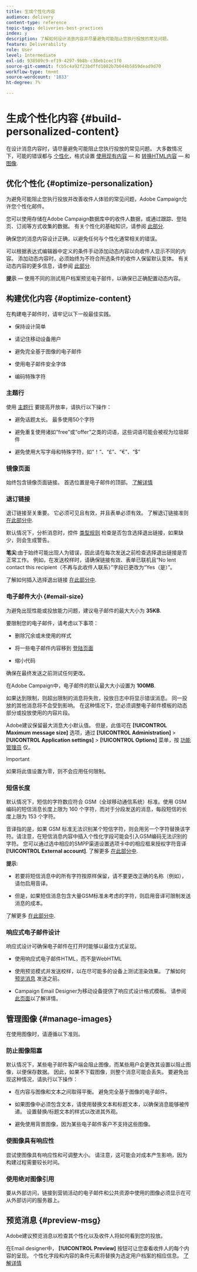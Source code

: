 ```yaml
---
title: 生成个性化内容
audience: delivery
content-type: reference
topic-tags: deliveries-best-practices
index: y
description: 了解如何设计消息内容并尽量避免可能阻止您执行投放的常见问题。 
feature: Deliverability
role: User
level: Intermediate
exl-id: 938989c9-ef19-4297-9b8b-c38eb1cec1f0
source-git-commit: fcb5c4a92f23bdffd1082b7b044b5859dead9d70
workflow-type: tm+mt
source-wordcount: '1033'
ht-degree: 7%

---
```


# 生成个性化内容 {#build-personalized-content}

在设计消息内容时，请尽量避免可能阻止您执行投放的常见问题。 大多数情况下，可能的错误都与 [个性化](../../designing/using/personalization.md)，格式设置 [使用现有内容](../../designing/using/using-existing-content.md)  — 和 [转换HTML内容](../../designing/using/using-existing-content.md#converting-an-html-content)  — 和 [图像](../../designing/using/images.md).

## 优化个性化 {#optimize-personalization}

为避免可能阻止您执行投放并改善收件人体验的常见问题，Adobe Campaign允许您个性化邮件。

您可以使用存储在Adobe Campaign数据库中的收件人数据，或通过跟踪、登陆页、订阅等方式收集的数据。
有关个性化的基础知识，请参阅 [此部分](../../designing/using/personalization.md).

确保您的消息内容设计正确，以避免任何与个性化通常相关的错误。

可以根据表达式编辑器中定义的条件手动添加动态内容以向收件人显示不同的内容。 添加动态内容时，必须始终为不符合所选条件的收件人保留默认变体。
有关动态内容的更多信息，请参阅 [此部分](../../designing/using/personalization.md#defining-dynamic-content-in-an-email).

**提示**  — 使用不同的测试用户档案预览电子邮件，以确保已正确配置动态内容。

## 构建优化内容 {#optimize-content}

在构建电子邮件时，请牢记以下一般最佳实践。

* 保持设计简单

* 请记住移动设备用户

* 避免完全基于图像的电子邮件

* 使用电子邮件安全字体

* 编码特殊字符

### 主题行

使用 [主题行](../../designing/using/subject-line.md) 要提高开放率，请执行以下操作：

* 避免话题太长。 最多使用50个字符

* 避免重复使用诸如“free”或“offer”之类的词语，这些词语可能会被视为垃圾邮件

* 避免使用大写字母和特殊字符，如“！”、“£”、“€”、“$”

### 镜像页面

始终包含镜像页面链接。 首选位置是电子邮件的顶部。 [了解详情](../../designing/using/personalization.md#adding-a-content-block)

### 退订链接

退订链接至关重要。 它必须可见且有效，并且表单必须有效。 了解退订链接准则 [在此部分中](../../designing/using/personalization.md#about-targeting-dimension).

默认情况下，分析消息时，控件 [类型规则](../../sending/using/control-rules.md) 检查是否包含选择退出链接，如果缺少，则会生成警告。

**笔尖**:由于始终可能出现人为错误，因此请在每次发送之前检查选择退出链接是否正常工作。 例如，在发送校样时，请确保链接有效、表单已联机且“No lent contact this recipient（不再与此收件人联系）”字段已更改为“Yes（是）”。

了解如何插入选择退出链接 [在此部分中](../../designing/using/personalization.md#adding-a-content-block).

### 电子邮件大小 {#email-size}

为避免出现性能或投放能力问题，建议电子邮件的最大大小为 **35KB**.

要限制您的电子邮件，请考虑以下事项：

* 删除冗余或未使用的样式

* 将一些电子邮件内容移到 [登陆页面](../../channels/using/getting-started-with-landing-pages.md)

* 缩小代码

确保在最终发送之前测试任何更改。

在Adobe Campaign中，电子邮件的默认最大大小设置为 **100MB**. <!--This limit enables to prevent any error that could indefinitely increase the size of an email, which can lead to a system crash.-->

如果达到限制，则超出限制的消息将失败，投放日志中将显示错误消息。 同一投放的其他消息将不会受到影响。 在这种情况下，您必须调整电子邮件模板的动态部分或投放使用的内容片段。 <!--If you need assistance, or if you have any question or request about the **[!UICONTROL Maximum message size]** option, reach out to your Adobe contact.-->

Adobe建议保留最大消息大小默认值。 但是，此值可在 **[!UICONTROL Maximum message size]** 选项，通过 **[!UICONTROL Administration]** > **[!UICONTROL Application settings]** > **[!UICONTROL Options]** 菜单，按 [功能管理员](../../administration/using/users-management.md#functional-administrators) 仅。

>[!IMPORTANT]
>
>如果将此值设置为零，则不会应用任何限制。

### 短信长度

默认情况下，短信的字符数应符合 GSM（全球移动通信系统）标准。使用 GSM 编码的短信消息长度上限为 160 个字符，而对于分段发送的消息，每段短信的长度上限为 153 个字符。

音译指的是，如果 GSM 标准无法识别某个短信字符，则会用另一个字符替换该字符。请注意，在短信消息内容中插入个性化字段可能会引入GSM编码无法识别的字符。 您可以通过选中相应的SMPP渠道设置选项卡中的相应框来授权字符音译 **[!UICONTROL External account]**.
了解更多 [在此部分中](../../administration/using/configuring-sms-channel.md#sms-encoding--length-and-transliteration).

**提示**:

* 若要将短信消息中的所有字符按原样保留，请不要更改正确的名称（例如），请勿启用音译。

* 但是，如果短信消息包含大量GSM标准未考虑的字符，则启用音译可限制发送消息的成本。

了解更多 [在此部分中](../../administration/using/configuring-sms-channel.md#sms-encoding--length-and-transliteration).

### 响应式电子邮件设计

响应式设计可确保电子邮件在打开时能够以最佳方式呈现。

* 使用响应式电子邮件HTML，而不是WebHTML

* 使用预览模式并发送校样，以在尽可能多的设备上测试渲染效果。 了解如何 [预览消息](../../sending/using/previewing-messages.md) 发送之前。

* Campaign Email Designer为移动设备提供了响应式设计格式模板。 请参阅[此页面](../../designing/using/using-reusable-content.md#content-templates)以了解详情。

## 管理图像 {#manage-images}

在使用图像时，请遵循以下准则。

### 防止图像阻塞

默认情况下，某些电子邮件客户端会阻止图像，而某些用户会更改其设置以阻止图像，以便保存数据。 因此，如果不下载图像，则整个消息可能会丢失。 要避免出现这种情况，请执行以下操作：

* 在内容与图像和文本之间取得平衡。 避免完全基于图像的电子邮件。

* 如果图像中必须包含文本，请使用替换文本和标题文本，以确保消息能够被传递。 设置替换/标题文本的样式以改进其外观。

* 避免使用背景图像，因为某些电子邮件客户不支持这些图像。

### 使图像具有响应性

尝试使图像具有响应性和可调整大小。 请注意，这可能会对成本产生影响，因为构建过程需要较长时间。

### 使用绝对图像引用

要从外部访问，链接到营销活动的电子邮件和公共资源中使用的图像必须显示在可从外部访问的服务器上。

## 预览消息 {#preview-msg}

Adobe建议预览消息以检查其个性化以及收件人将如何看到您的投放。

在Email designer中， **[!UICONTROL Preview]** 按钮可让您查看收件人的每个内容的呈现。 个性化字段和内容的条件元素将替换为选定用户档案的相应信息。 [了解详情](../../sending/using/previewing-messages.md)
